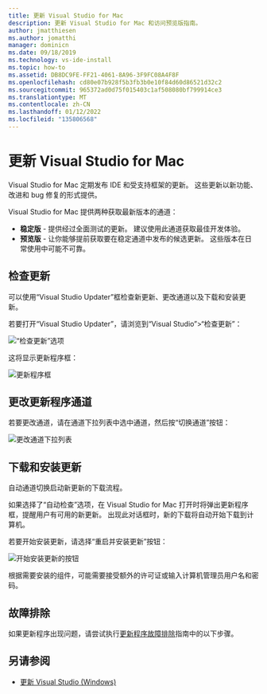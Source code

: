 ```yaml
---
title: 更新 Visual Studio for Mac
description: 更新 Visual Studio for Mac 和访问预览版指南。
author: jmatthiesen
ms.author: jomatthi
manager: dominicn
ms.date: 09/18/2019
ms.technology: vs-ide-install
ms.topic: how-to
ms.assetid: DB8DC9FE-FF21-4061-8A96-3F9FC08A4F8F
ms.openlocfilehash: cd80e07b928f5b3fb3b0e10f84d60d86521d32c2
ms.sourcegitcommit: 965372ad0d75f015403c1af508080bf799914ce3
ms.translationtype: MT
ms.contentlocale: zh-CN
ms.lasthandoff: 01/12/2022
ms.locfileid: "135806568"
---
```

# <a name="update-visual-studio-for-mac"></a>更新 Visual Studio for Mac

Visual Studio for Mac 定期发布 IDE 和受支持框架的更新。 这些更新以新功能、改进和 bug 修复的形式提供。

Visual Studio for Mac 提供两种获取最新版本的通道：

* **稳定版** - 提供经过全面测试的更新。 建议使用此通道获取最佳开发体验。
* **预览版** - 让你能够提前获取要在稳定通道中发布的候选更新。 这些版本在日常使用中可能不可靠。

## <a name="checking-for-updates"></a>检查更新

可以使用“Visual Studio Updater”框检查新更新、更改通道以及下载和安装更新。

若要打开“Visual Studio Updater”，请浏览到“Visual Studio”>“检查更新”：

![“检查更新”选项](media/update-image1.png)

这将显示更新程序框：

![更新程序框](media/update-image2.png)

## <a name="changing-the-updater-channel"></a>更改更新程序通道

若要更改通道，请在通道下拉列表中选中通道，然后按“切换通道”按钮：

![更改通道下拉列表](media/update-image3.png)

## <a name="downloading-and-installing-updates"></a>下载和安装更新

自动通道切换启动新更新的下载流程。

如果选择了“自动检查”选项，在 Visual Studio for Mac 打开时将弹出更新程序框，提醒用户有可用的新更新。 出现此对话框时，新的下载将自动开始下载到计算机。

若要开始安装更新，请选择“重启并安装更新”按钮：

![开始安装更新的按钮](media/update-image4.png)

根据需要安装的组件，可能需要接受额外的许可证或输入计算机管理员用户名和密码。

## <a name="troubleshooting"></a>故障排除

如果更新程序出现问题，请尝试执行[更新程序故障排除](updater-troubleshooting.md)指南中的以下步骤。

## <a name="see-also"></a>另请参阅

- [更新 Visual Studio (Windows)](/visualstudio/install/update-visual-studio)
